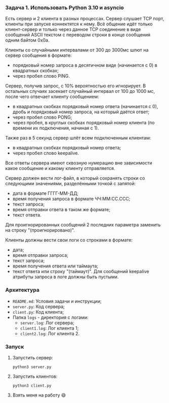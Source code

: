 ### Задача 1. Использовать Python 3.10 и asyncio

Есть сервер и 2 клиента в разных процессах. Сервер слушает TCP порт, клиенты при запуске коннектятся к нему. Всё общение
идёт только клиент-сервер и только через данное TCP соединение в виде сообщений ASCII текстом с переводом строки в конце
сообщения одним байтом 0x0a.

Клиенты со случайными интервалами от 300 до 3000мс шлют на сервер сообщения в формате:

- порядковый номер запроса в десятичном виде (начинается с 0) в квадратных скобках;
- через пробел слово PING.

Сервер, получив запрос, с 10% вероятностью его игнорирует. В остальных случаях засекает случайный интервал от 100 до
1000 мс, после чего отвечает клиенту сообщением:

- в квадратных скобках порядковый номер ответа (начинается с 0), дробь и порядковый номер запроса, на который даётся
  ответ;
- через пробел слово PONG;
- через пробел, в круглых скобках порядковый номер клиента (по времени их подключения, начиная с 1).

Также раз в 5 секунд сервер шлёт всем подключенным клиентам:

- в квадратных скобках порядковый номер ответа;
- через пробел слово keepalive.

Все ответы сервера имеют сквозную нумерацию вне зависимости какое сообщение и какому клиенту отправляется.

Сервер должен вести лог-файл, в который сохранять строки со следующими значениями, разделёнными точкой с запятой:

- дата в формате ГГГГ-ММ-ДД;
- время получения запроса в формате ЧЧ:ММ:СС.ССС;
- текст запроса;
- время отправки ответа в таком же формате;
- текст ответа.

Для проигнорированных сообщений 2 последних параметра заменить на строку "(проигнорировано)".

Клиенты должны вести свои логи со строками в формате:

- дата;
- время отправки запроса;
- текст запроса;
- время получения ответа или таймаута;
- текст ответа или строку "(таймаут)".
  Для сообщений keepalive атрибуты запроса в логе должны быть пустыми.

### Архитектура

- `README.md`: Условия задачи и инструкции;
- `server.py`: Код сервера;
- `client.py`: Код клиента;
- Папка `logs` - директория с логами:
    - `server.log`: Лог сервера;
    - `client1.log`: Лог клиента 1;
    - `client2.log`: Лог клиента 2.

### Запуск

1. Запустить сервер:

   `python3 server.py`


2. Запустить клиентов:

   `python3 client.py`


3. Взять меня на работу 😄
